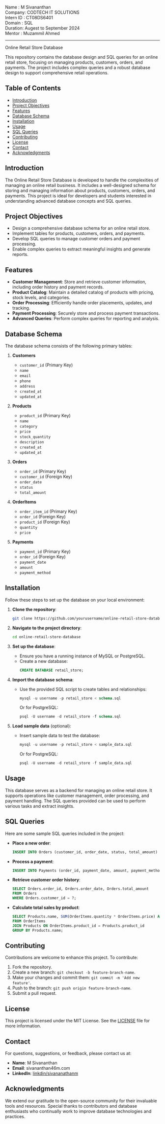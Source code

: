 Name      : M Sivananthan 
<BR>
Company: CODTECH IT SOLUTIONS
<BR>
Intern ID : CT08DS6401
<BR>
Domain  : SQL
<BR>
Duration: Augest to September 2024
<BR>
Mentor : Muzammil Ahmed


---

Online Retail Store Database

This repository contains the database design and SQL queries for an online retail store, focusing on managing products, customers, orders, and payments. The project includes complex queries and a robust database design to support comprehensive retail operations.

## Table of Contents

- [Introduction](#introduction)
- [Project Objectives](#project-objectives)
- [Features](#features)
- [Database Schema](#database-schema)
- [Installation](#installation)
- [Usage](#usage)
- [SQL Queries](#sql-queries)
- [Contributing](#contributing)
- [License](#license)
- [Contact](#contact)
- [Acknowledgments](#acknowledgments)

## Introduction

The Online Retail Store Database is developed to handle the complexities of managing an online retail business. It includes a well-designed schema for storing and managing information about products, customers, orders, and payments. This project is ideal for developers and students interested in understanding advanced database concepts and SQL queries.

## Project Objectives

- Design a comprehensive database schema for an online retail store.
- Implement tables for products, customers, orders, and payments.
- Develop SQL queries to manage customer orders and payment processing.
- Enable complex queries to extract meaningful insights and generate reports.

## Features

- **Customer Management**: Store and retrieve customer information, including order history and payment records.
- **Product Catalog**: Maintain a detailed catalog of products with pricing, stock levels, and categories.
- **Order Processing**: Efficiently handle order placements, updates, and tracking.
- **Payment Processing**: Securely store and process payment transactions.
- **Advanced Queries**: Perform complex queries for reporting and analysis.

## Database Schema

The database schema consists of the following primary tables:

1. **Customers**
   - `customer_id` (Primary Key)
   - `name`
   - `email`
   - `phone`
   - `address`
   - `created_at`
   - `updated_at`

2. **Products**
   - `product_id` (Primary Key)
   - `name`
   - `category`
   - `price`
   - `stock_quantity`
   - `description`
   - `created_at`
   - `updated_at`

3. **Orders**
   - `order_id` (Primary Key)
   - `customer_id` (Foreign Key)
   - `order_date`
   - `status`
   - `total_amount`

4. **OrderItems**
   - `order_item_id` (Primary Key)
   - `order_id` (Foreign Key)
   - `product_id` (Foreign Key)
   - `quantity`
   - `price`

5. **Payments**
   - `payment_id` (Primary Key)
   - `order_id` (Foreign Key)
   - `payment_date`
   - `amount`
   - `payment_method`

## Installation

Follow these steps to set up the database on your local environment:

1. **Clone the repository**:
   ```bash
   git clone https://github.com/yourusername/online-retail-store-database (https://github.com/MSivananthan/CODTECH-TASK03).git
   ```

2. **Navigate to the project directory**:
   ```bash
   cd online-retail-store-database
   ```

3. **Set up the database**:
   - Ensure you have a running instance of MySQL or PostgreSQL.
   - Create a new database:
     ```sql
     CREATE DATABASE retail_store;
     ```

4. **Import the database schema**:
   - Use the provided SQL script to create tables and relationships:
     ```sql
     mysql -u username -p retail_store < schema.sql
     ```
     Or for PostgreSQL:
     ```sql
     psql -U username -d retail_store -f schema.sql
     ```

5. **Load sample data** (optional):
   - Insert sample data to test the database:
     ```sql
     mysql -u username -p retail_store < sample_data.sql
     ```
     Or for PostgreSQL:
     ```sql
     psql -U username -d retail_store -f sample_data.sql
     ```

## Usage

This database serves as a backend for managing an online retail store. It supports operations like customer management, order processing, and payment handling. The SQL queries provided can be used to perform various tasks and extract insights.

## SQL Queries

Here are some sample SQL queries included in the project:

- **Place a new order**:
  ```sql
  INSERT INTO Orders (customer_id, order_date, status, total_amount) VALUES (?, ?, ?, ?);
  ```

- **Process a payment**:
  ```sql
  INSERT INTO Payments (order_id, payment_date, amount, payment_method) VALUES (?, ?, ?, ?);
  ```

- **Retrieve customer order history**:
  ```sql
  SELECT Orders.order_id, Orders.order_date, Orders.total_amount
  FROM Orders
  WHERE Orders.customer_id = ?;
  ```

- **Calculate total sales by product**:
  ```sql
  SELECT Products.name, SUM(OrderItems.quantity * OrderItems.price) AS total_sales
  FROM OrderItems
  JOIN Products ON OrderItems.product_id = Products.product_id
  GROUP BY Products.name;
  ```

## Contributing

Contributions are welcome to enhance this project. To contribute:

1. Fork the repository.
2. Create a new branch: `git checkout -b feature-branch-name`.
3. Make your changes and commit them: `git commit -m 'Add new feature'`.
4. Push to the branch: `git push origin feature-branch-name`.
5. Submit a pull request.

## License

This project is licensed under the MIT License. See the [LICENSE](LICENSE) file for more information.

## Contact

For questions, suggestions, or feedback, please contact us at:

- **Name**: M Sivananthan
- **Email**: sivananthan46m.com
- **LinkedIn**: [linkdin/sivananathanm](www.linkedin.com/in/sivananthanm)


## Acknowledgments

We extend our gratitude to the open-source community for their invaluable tools and resources. Special thanks to contributors and database enthusiasts who continually work to improve database technologies and practices.

